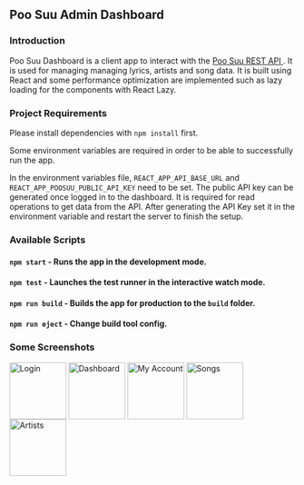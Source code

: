 ## Poo Suu Admin Dashboard

### Introduction

Poo Suu Dashboard is a client app to interact with the [Poo Suu REST API ](https://github.com/zer0eXploit/poosuu-api). It is used for managing managing lyrics, artists and song data. It is built using React and some performance optimization are implemented such as lazy loading for the components with React Lazy.

### Project Requirements

Please install dependencies with `npm install` first.

Some environment variables are required in order to be able to successfully run the app.

In the environment variables file, `REACT_APP_API_BASE_URL` and `REACT_APP_POOSUU_PUBLIC_API_KEY` need to be set. The public API key can be generated once logged in to the dashboard. It is required for read operations to get data from the API. After generating the API Key set it in the environment variable and restart the server to finish the setup.

### Available Scripts

#### `npm start` - Runs the app in the development mode.

#### `npm test` - Launches the test runner in the interactive watch mode.

#### `npm run build` - Builds the app for production to the `build` folder.

#### `npm run eject` - Change build tool config.

### Some Screenshots

<img align="center" alt="Login" width="100" height="100" src="https://i.ibb.co/9tw8bhs/1.png">
<img align="center" alt="Dashboard" width="100" height="100" src="https://i.ibb.co/5jDJdDp/2.png">
<img align="center" alt="My Account" width="100" height="100" src="https://i.ibb.co/VNB7pK4/3.png">
<img align="center" alt="Songs" width="100" height="100" src="https://i.ibb.co/dQnZzL7/4.png">
<img align="center" alt="Artists" width="100" height="100" src="https://i.ibb.co/8Pc8mwH/5.png">
